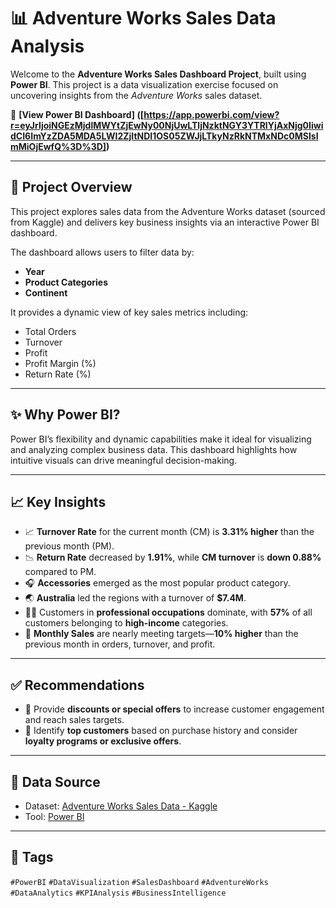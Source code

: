# 📊 Adventure Works Sales Data Analysis

Welcome to the **Adventure Works Sales Dashboard Project**, built using **Power BI**. This project is a data visualization exercise focused on uncovering insights from the *Adventure Works* sales dataset.

🔗 **[View Power BI Dashboard] ([https://app.powerbi.com/view?r=eyJrIjoiNGEzMjdlMWYtZjEwNy00NjUwLTljNzktNGY3YTRlYjAxNjg0IiwidCI6ImYzZDA5MDA5LWI2ZjItNDI1OS05ZWJjLTkyNzRkNTMxNDc0MSIsImMiOjEwfQ%3D%3D])**

---

## 🚀 Project Overview

This project explores sales data from the Adventure Works dataset (sourced from Kaggle) and delivers key business insights via an interactive Power BI dashboard.

The dashboard allows users to filter data by:

- **Year**
- **Product Categories**
- **Continent**

It provides a dynamic view of key sales metrics including:

- Total Orders  
- Turnover  
- Profit  
- Profit Margin (%)  
- Return Rate (%)

---

## ✨ Why Power BI?

Power BI’s flexibility and dynamic capabilities make it ideal for visualizing and analyzing complex business data. This dashboard highlights how intuitive visuals can drive meaningful decision-making.

---

## 📈 Key Insights

- 📈 **Turnover Rate** for the current month (CM) is **3.31% higher** than the previous month (PM).
- 📉 **Return Rate** decreased by **1.91%**, while **CM turnover** is **down 0.88%** compared to PM.
- 🎧 **Accessories** emerged as the most popular product category.
- 🌏 **Australia** led the regions with a turnover of **$7.4M**.
- 👩‍💼 Customers in **professional occupations** dominate, with **57%** of all customers belonging to **high-income** categories.
- 📅 **Monthly Sales** are nearly meeting targets—**10% higher** than the previous month in orders, turnover, and profit.

---

## ✅ Recommendations

- 💬 Provide **discounts or special offers** to increase customer engagement and reach sales targets.
- 🏅 Identify **top customers** based on purchase history and consider **loyalty programs or exclusive offers**.

---

## 📁 Data Source

- Dataset: [Adventure Works Sales Data - Kaggle](https://www.kaggle.com/)
- Tool: [Power BI](https://powerbi.microsoft.com/)

---

## 📌 Tags

`#PowerBI` `#DataVisualization` `#SalesDashboard` `#AdventureWorks` `#DataAnalytics` `#KPIAnalysis` `#BusinessIntelligence`
